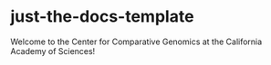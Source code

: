 # just-the-docs-template

Welcome to the Center for Comparative Genomics at the California Academy of Sciences!
